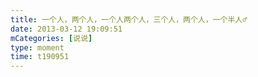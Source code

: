 ```yaml
---
title: 一个人，两个人，一个人两个人，三个人，两个人，一个半人♂
date: 2013-03-12 19:09:51
mCategories: [说说]
type: moment
time: t190951
---
```


